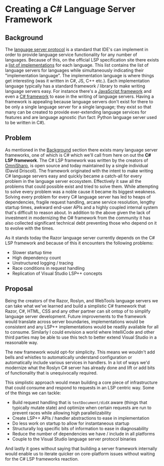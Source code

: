 # Creating a C# Language Server Framework

## Background

The [language server protocol](https://microsoft.github.io/language-server-protocol/specification) is a standard that IDE's can implement in order to provide language service functionality for any number of languages. Because of this, on the official LSP specification site there exists a [list of implementations](https://microsoft.github.io/language-server-protocol/implementors/servers/) for each language. This list contains the list of language servers for languages while simultaneously indicating their "implementation language". The implementation language is where things get interesting (was it written in C#, JS, C++ etc.). Each implementation language typically has a standard framework / library to make writing language servers easy. For instance there's a [JavaScript framework](https://github.com/microsoft/vscode-languageserver-node) and even a [C# framework](https://github.com/omniSharp/csharp-language-server-protocol/) to ease in the writing of language servers. Having a framework is appealing because language servers don't exist for there to be only a single language server for a single language; they exist so that many can be created to provide ever-extending language services for features and are language agnostic (fun fact: Python language server used to be written in C#).

## Problem

As mentioned in the [Background](#background) section there exists many language server frameworks, one of which is C# which we'll call from here on out the **C# LSP framework**. The C# LSP framework was written by the creators of [OmniSharp](http://www.omnisharp.net/), is open source and today maintained by a single individual (David Driscoll). The framework originated with the intent to make writing C# language servers easy and quickly became a catch-all for every problem in the language server ecosystem. Effectively it saw all the problems that could possible exist and tried to solve them. While attempting to solve every problem was a noble cause it became its biggest weakness. Solving every problem for every C# language server has led to heaps of dependencies, fragile request handling, arcane service resolution, lengthy startup times, awkward end-user APIs and a highly coupled internal system that's difficult to reason about. In addition to the above given the lack of investment in modernizing the O# framework from the community it has also collected significant technical debt preventing those who depend on it to evolve with the times.

As it stands today the Razor language server currently depends on the C# LSP framework and because of this it encounters the following problems:

- Slower startup time
- High dependency count
- Unstructured logging / tracing
- Race conditions in request handling
- Replication of Visual Studio LSP++ concepts

## Proposal

Being the creators of the Razor, Roslyn, and WebTools language servers we can take what we've learned and build a simplistic C# framework that Razor, C#, HTML, CSS and any other partner can sit ontop of to simplify language server development. Future improvements to the framework would translate across server boundaries, implementations would be consistent and any LSP++ implementations would be readily available for all to consume. Similarly I could envision a world where IntelliCode and other third parties may be able to use this tech to better extend Visual Studio in a reasonable way.

The new framework would opt-for simplicity. This means we wouldn't add bells and whistles to automatically understand configuration or automatically include various services in handlers. In a lot of ways we'd modernize what the Roslyn C# server has already done and lift or add bits of functionality that is unequivocally required.

This simplistic approach would mean building a core piece of infrastructure that could consume and respond to requests in an LSP centric way. Some of the things we can tackle:

- Build request handling that is `textDocument/didX` aware (things that typically mutate state) and optimize when certain requests are run to prevent races while allowing high parallelizability
- Create LSP++ APIs / handler abstractions to ease in implementation
- Do less work on startup to allow for instantaneous startup
- Structurally log specific bits of information to ease in diagnosability
- Reduce the number of dependencies we have / include in all platforms
- Couple to the Visual Studio language server protocol binaries

And lastly it goes without saying that building a server framework internally would enable us to iterate quicker on core-platform issues without waiting for the C# LSP frameworks reaction.
